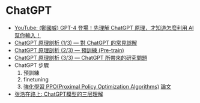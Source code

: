 # ChatGPT

* [YouTube: (鄭國威) GPT-4 登場！先理解 ChatGPT 原理，才知道怎麼利用 AI 幫你輸入！](https://www.youtube.com/watch?v=sL1BNTU-4PI)
* [ChatGPT 原理剖析 (1/3) — 對 ChatGPT 的常見誤解](https://www.youtube.com/watch?v=yiY4nPOzJEg)
* [ChatGPT 原理剖析 (2/3) — 預訓練 (Pre-train)](https://www.youtube.com/watch?v=1ah7Qsri_c8)
* [ChatGPT 原理剖析 (3/3) — ChatGPT 所帶來的研究問題](https://www.youtube.com/watch?v=UsaZhQ9bY2k)
* ChatGPT 步驟
    1. 預訓練
    2. finetuning
    3. [強化學習 PPO(Proximal Policy Optimization Algorithms)](https://hackmd.io/@shaoeChen/Bywb8YLKS/https%3A%2F%2Fhackmd.io%2F%40shaoeChen%2FSyez2AmFr)
    [論文](https://arxiv.org/abs/1707.06347)
* [张浩在路上: ChatGPT模型的三层理解](https://imzhanghao.com/2021/09/18/transformer/)

